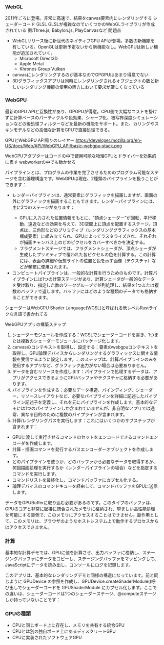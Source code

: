 ### WebGL
2011年ごろに登場。非常に高速で、結果をcanvas要素内にレンダリングする
シェーダーコード GLSL
GLSLが複雑なのでいくつかのWebGLライブラリが作成されている
例:Three.js, Babylon.js, PlayCanvasなど
問題点
- WebGLリリース後に新世代のネイティブGPU APIが登場。多数の新機能を有している。OpenGLは更新予定ないから新機能なし。WebGPUは新しい機能が追加されていく。
  - Microsoft Direct3D
  - Apple Metal
  - Khronos Group Vulkan
- canvasにレンダリングするのが基本なのでGPGPUはあまり得意でない
- 3Dグラフィックスアプリは同時にレンダリングされるオブジェクトの数と新しいレンダリング機能の使用の両方において要求が厳しくなっている

### WebGPU
最新のGPU APIと互換性があり、GPGPUが得意。CPU側で大幅なコストを掛けずに計算ベースのパーティクルや色効果、シャープ化、被写界深度シミュレーションなどの後処理フィルターなどを最新の機能をサポート。また、カリングやスキンモデルなどの高価な計算をGPUで直接処理できる。

GPUとWebGPU API周りのレイヤー
https://developer.mozilla.org/en-US/docs/Web/API/WebGPU_API/basic-webgpu-stack.png

WebGPUアダプターはコードの中で使用可能な物理GPUとドライバーを効果的に表す
webworkerの中でも動かせる

パイプラインとは、プログラムの作業を完了させるためのプログラム可能なステージを含む論理構造です。WebGPUは現在、2種類のパイプラインを扱うことができます：
  - レンダーパイプラインは、通常<canvas>要素にグラフィックを描画しますが、画面の外にグラフィックを描画することもできます。レンダーパイプラインには、主に2つのステージがあります：
    - GPUに入力された位置情報をもとに、"頂点シェーダー"が回転、平行移動、遠近などの効果を与えて、3D空間上に頂点を配置するステージ。頂点は、三角形などのプリミティブ（レンダリンググラフィックスの基本構成要素）に組み立てられ、GPUによってラスタライズされ、それぞれが描画キャンバス上のどのピクセルをカバーすべきかを決定する。
    - フラグメントステージでは、フラグメントシェーダが、頂点シェーダが生成したプリミティブで覆われた各ピクセルの色を計算する。この計算には、表面の詳細や仮想ライトの位置と色を示す画像（テクスチャ）などが頻繁に使用されます。
  - コンピュートパイプラインは、一般的な計算を行うためのものです。計算パイプラインには1つの計算ステージがあり、計算シェーダが一般的なデータを受け取り、指定した数のワークグループで並列処理し、結果を1つまたは複数のバッファで返します。バッファにはどのような種類のデータでも格納することができます。

シェーダーはWebGPU Shader Language(WGSL)と呼ばれる低レベルRustライクな言語で書かれてる

WebGPUアプリの構築ステップ
1. シェーダーモジュールを作成する：WGSLでシェーダーコードを書き、1つまたは複数のシェーダーモジュールにパッケージ化します。
2. canvasのコンテキストを取得し、設定する：<canvas>要素のwebgpuコンテキストを取得し、GPU論理デバイスからレンダリングするグラフィックスに関する情報を受信するように設定します。このステップは、計算パイプラインのみを使用するアプリなど、グラフィック出力がない場合は必要ありません。
3. データを含むリソースを作成します：パイプラインで処理するデータは、アプリがアクセスできるようにGPUバッファやテクスチャに格納する必要があります。
4. パイプラインを作成する：必要なデータ構造、バインディング、シェーダー、リソースレイアウトなど、必要なパイプラインを詳細に記述したパイプライン記述子を定義し、それを元にパイプラインを作成します。基本的なデモには1つのパイプラインしか含まれていませんが、非自明なアプリでは通常、異なる目的のために複数のパイプラインが含まれます。
5. 計算/レンダリングパスを実行します：これにはいくつかのサブステップが含まれます：
  - GPUに渡して実行させるコマンドのセットをエンコードできるコマンドエンコーダを作成します。
  - 計算・描画コマンドを発行するパスエンコーダーオブジェクトを作成します。
  - どのパイプラインを使うか、どのバッファから必要なデータを取得するか、何回描画処理を実行するか（レンダーパイプラインの場合）などを指定するコマンドを実行します。
  - コマンドリストを最終化し、コマンドバッファにカプセル化する。
  - 論理デバイスのコマンドキューを経由して、コマンドバッファをGPUに送信します。

データをGPUBufferに取り込む必要があるのです。このタイプのバッファは、GPUのコアと非常に密接に統合されたメモリに格納され、望ましい高性能処理を可能にする裏側で、このメモリにアクセスすることはできません。副作用として、このメモリは、ブラウザのようなホストシステム上で動作するプロセスからはアクセスできません。

### 計算
基本的な計算デモでは、GPUに値を計算させ、出力バッファに格納し、ステージングバッファにデータをコピーし、ステージングバッファをマッピングして、JavaScriptにデータを読み出し、コンソールにログを記録します。

このアプリは、基本的なレンダリングデモと同様の構造になっています。前と同じように GPUDevice の参照を作成し、GPUDevice.createShaderModule()呼び出しでシェーダーコードを GPUShaderModule にカプセル化します。ここでの違いは、シェーダーコードは1つのシェーダーステージ、@computeステージしか持っていないことです：

### GPUの種類
- CPUと同じボード上に存在し、メモリを共有する統合GPU
- CPUとは別の独自ボード上にあるディスクリートGPU
- CPUに実装されたソフトウェアGPU
